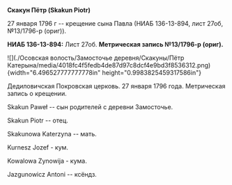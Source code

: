 **Скакун Пётр (Skakun Piotr)**

27 января 1796 г -- крещение сына Павла (НИАБ 136-13-894, лист 27об,
№13/1796-р (ориг)).

**НИАБ 136-13-894:** Лист 27об. **Метрическая запись №13/1796-р
(ориг).**

![](./Осовская волость/Замосточье деревня/Скакуны/Пётр Катерына/media/4018fc4f5fedb4de87d97c8dcf4e9bd3f8536312.png){width="6.496527777777778in"
height="0.9983825459317586in"}

Дедиловичская Покровская церковь. 27 января 1796 года. Метрическая
запись о крещении.

Skakun Paweł -- сын родителей с деревни Замосточье.

Skakun Piotr -- отец.

Skakunowa Katerzyna -- мать.

Kurnesz Jozef - кум.

Kowalowa Zynowija - кума.

Jazgunowicz Antoni -- ксёндз.

